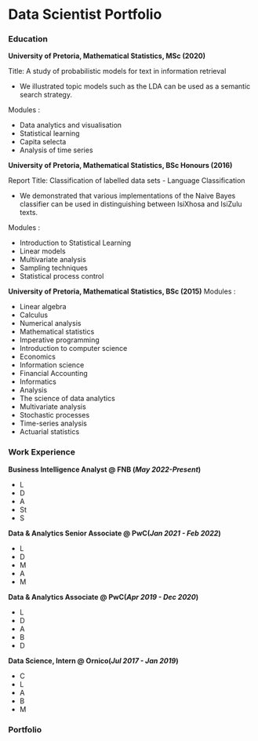 # Data Scientist Portfolio

### Education 
**University of Pretoria, Mathematical Statistics, MSc (2020)**

Title: A study of probabilistic models for text in information retrieval
<ul>
  <li> We illustrated topic models such as the LDA can be used as a semantic search strategy. </li>
</ul>

Modules :
- Data analytics and visualisation
- Statistical learning
- Capita selecta
- Analysis of time series

**University of Pretoria, Mathematical Statistics, BSc Honours (2016)**

Report Title: Classification of labelled data sets - Language Classification 
<ul>
    <li> We demonstrated that various implementations of the Naive Bayes classifier can be used in distinguishing between IsiXhosa and IsiZulu texts. </li>
</ul>

Modules :
- Introduction to Statistical Learning
- Linear models
- Multivariate analysis
- Sampling techniques
- Statistical process control

**University of Pretoria, Mathematical Statistics, BSc (2015)**
Modules :  
-  Linear algebra
- Calculus
- Numerical analysis
- Mathematical statistics
- Imperative programming
- Introduction to computer science
- Economics
- Information science
- Financial Accounting
- Informatics
- Analysis
- The science of data analytics
- Multivariate analysis
- Stochastic processes
- Time-series analysis
- Actuarial statistics

### Work Experience
**Business Intelligence Analyst @ FNB (_May 2022-Present_)**
- L
- D
- A
- St
- S

**Data & Analytics Senior Associate @ PwC(_Jan 2021 - Feb 2022_)**
- L
- D
- M
- A
- M

**Data & Analytics Associate @ PwC(_Apr 2019 - Dec 2020_)**
- L
- D
- A
- B
- D
  
**Data Science, Intern @ Ornico(_Jul 2017 - Jan 2019_)**
- C
- L
- A
- B
- M
### Portfolio
